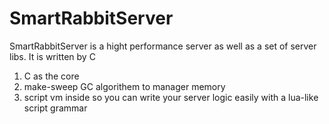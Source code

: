 # SmartRabbitServer
SmartRabbitServer is a hight performance server as well as a set of server libs.
It is written by C

1. C as the core
2. make-sweep GC algorithem to manager memory
3. script vm inside so you can write your server logic easily with a lua-like script grammar
